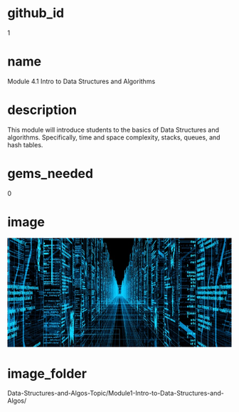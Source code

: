 # github_id
1

# name
Module 4.1 Intro to Data Structures and Algorithms 

# description
This module will introduce students to the basics of Data Structures and algorithms. Specifically, time and space complexity, stacks, queues, and hash tables. 

# gems_needed
0

# image
<img src="images/DataStructures.jpg">

# image_folder
Data-Structures-and-Algos-Topic/Module1-Intro-to-Data-Structures-and-Algos/
